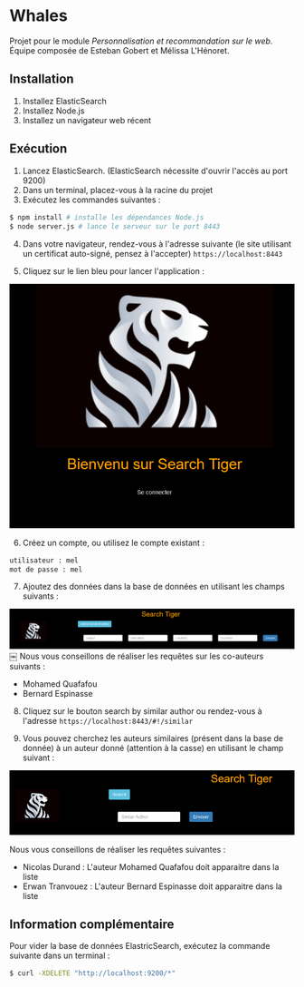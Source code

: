 # Whales

Projet pour le module *Personnalisation et recommandation sur le web*. Équipe composée de Esteban Gobert et Mélissa L'Hénoret.

## Installation
1. Installez ElasticSearch
2. Installez Node.js
3. Installez un navigateur web récent

## Exécution
1. Lancez ElasticSearch. (ElasticSearch nécessite d'ouvrir l'accès au port 9200)
2. Dans un terminal, placez-vous à la racine du projet
3. Exécutez les commandes suivantes :

```bash
$ npm install # installe les dépendances Node.js
$ node server.js # lance le serveur sur le port 8443
```

4. Dans votre navigateur, rendez-vous à l'adresse suivante (le site utilisant un certificat auto-signé, pensez à l'accepter) `https://localhost:8443`

5. Cliquez sur le lien bleu pour lancer l'application :

![Capture d'écran 1](Ecran1.png)

6. Créez un compte, ou utilisez le compte existant :

```
utilisateur : mel
mot de passe : mel
```

7. Ajoutez des données dans la base de données en utilisant les champs suivants :

![Capture d'écran 2](Ecran2.png)
￼
Nous vous conseillons de réaliser les requêtes sur les co-auteurs suivants :

- Mohamed Quafafou
- Bernard Espinasse

8. Cliquez sur le bouton search by similar author ou rendez-vous à l'adresse `https://localhost:8443/#!/similar`

9. Vous pouvez cherchez les auteurs similaires (présent dans la base de donnée) à un auteur donné (attention à la casse) en utilisant le champ suivant :

![Capture d'écran 3](Ecran3.png)

Nous vous conseillons de réaliser les requêtes suivantes :

- Nicolas Durand : L'auteur Mohamed Quafafou doit apparaitre dans la liste
- Erwan Tranvouez : L'auteur Bernard Espinasse doit apparaitre dans la liste

## Information complémentaire

Pour vider la base de données ElastricSearch, exécutez la commande suivante dans un terminal :

```bash
$ curl -XDELETE "http://localhost:9200/*"
```
